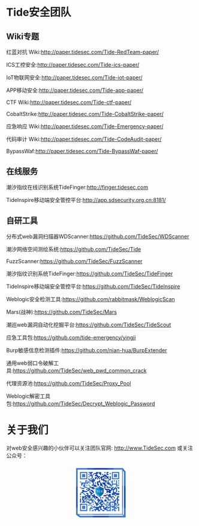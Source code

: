 # Tide安全团队

## Wiki专题

红蓝对抗 Wiki:http://paper.tidesec.com/Tide-RedTeam-paper/

ICS工控安全:http://paper.tidesec.com/Tide-ics-paper/

IoT物联网安全:http://paper.tidesec.com/Tide-iot-paper/

APP移动安全:http://paper.tidesec.com/Tide-app-paper/

CTF Wiki:http://paper.tidesec.com/Tide-ctf-paper/

CobaltStrike:http://paper.tidesec.com/Tide-CobaltStrike-paper/

应急响应 Wiki:http://paper.tidesec.com/Tide-Emergency-paper/

代码审计 Wiki:http://paper.tidesec.com/Tide-CodeAudit-paper/

BypassWaf:http://paper.tidesec.com/Tide-BypassWaf-paper/

## 在线服务

潮汐指纹在线识别系统TideFinger:http://finger.tidesec.com

TideInspire移动端安全管控平台:http://app.sdsecurity.org.cn:8181/

## 自研工具
分布式web漏洞扫描器WDScanner:https://github.com/TideSec/WDScanner

潮汐网络空间测绘系统:https://github.com/TideSec/Tide

FuzzScanner:https://github.com/TideSec/FuzzScanner

潮汐指纹识别系统TideFinger:https://github.com/TideSec/TideFinger

TideInspire移动端安全管控平台:https://github.com/TideSec/TideInspire

Weblogic安全检测工具:https://github.com/rabbitmask/WeblogicScan

Mars(战神):https://github.com/TideSec/Mars

潮巡web漏洞自动化挖掘平台:https://github.com/TideSec/TideScout

应急工具包:https://github.com/tide-emergency/yingji

Burp敏感信息检测插件:https://github.com/nian-hua/BurpExtender

通用web弱口令破解工具:https://github.com/TideSec/web_pwd_common_crack

代理资源池:https://github.com/TideSec/Proxy_Pool

Weblogic解密工具包:https://github.com/TideSec/Decrypt_Weblogic_Password


# 关于我们

对web安全感兴趣的小伙伴可以关注团队官网: http://www.TideSec.com 或关注公众号：

<div align=center><img src=img/ewm.png width=30% ></div>